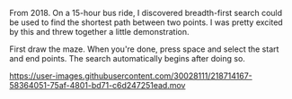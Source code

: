 From 2018. On a 15-hour bus ride, I discovered breadth-first search could be used to find the shortest path between two points. I was pretty excited by this and threw together a little demonstration. 

First draw the maze. When you're done, press space and select the start and end points. The search automatically begins after doing so.


https://user-images.githubusercontent.com/30028111/218714167-58364051-75af-4801-bd71-c6d247251ead.mov

